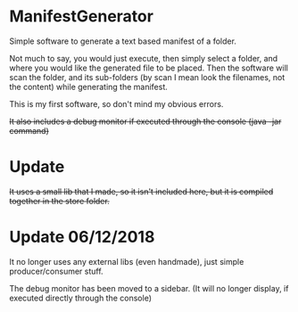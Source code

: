 # ManifestGenerator
Simple software to generate a text based manifest of a folder.

Not much to say, you would just execute, then simply select a folder, and where you would like the generated file to be placed.
Then the software will scan the folder, and its sub-folders (by scan I mean look the filenames, not the content) while generating
the manifest.

This is my first software, so don't mind my obvious errors.

~~It also includes a debug monitor if executed through the console (java -jar command)~~

# Update

~~It uses a small lib that I made, so it isn't included here, but it is compiled together in the store folder.~~

# Update 06/12/2018

It no longer uses any external libs (even handmade), just simple producer/consumer stuff.

The debug monitor has been moved to a sidebar. (It will no longer display, if executed directly through the console)
